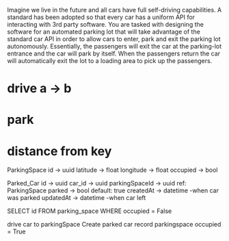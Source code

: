 Imagine we live in the future and all cars have full self-driving capabilities. A standard has been adopted so that every car has a uniform API for interacting with 3rd party software. You are tasked with designing the software for an automated parking lot that will take advantage of the standard car API in order to allow cars to enter, park and exit the parking lot autonomously. Essentially, the passengers will exit the car at the parking-lot entrance and the car will park by itself. When the passengers return the car will automatically exit the lot to a loading area to pick up the passengers.


# drive a -> b 
# park
# distance from key

ParkingSpace
    id -> uuid
    latitude -> float
    longitude -> float
    occupied -> bool

Parked_Car
    id -> uuid
    car_id -> uuid
    parkingSpaceId -> uuid ref: ParkingSpace
    parked -> bool default: true
    createdAt -> datetime -when car was parked
    updatedAt -> datetime -when car left
    
SELECT id FROM parking_space WHERE occupied = False

drive car to parkingSpace
Create parked car record
parkingspace occupied = True

